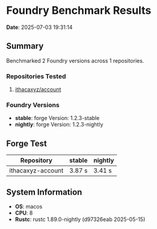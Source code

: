 # Foundry Benchmark Results

**Date**: 2025-07-03 19:31:14

## Summary

Benchmarked 2 Foundry versions across 1 repositories.

### Repositories Tested

1. [ithacaxyz/account](https://github.com/ithacaxyz/account)

### Foundry Versions

- **stable**: forge Version: 1.2.3-stable
- **nightly**: forge Version: 1.2.3-nightly

## Forge Test

| Repository | stable | nightly |
|------------|----------|----------|
| ithacaxyz-account | 3.87 s | 3.41 s |

## System Information

- **OS**: macos
- **CPU**: 8
- **Rustc**: rustc 1.89.0-nightly (d97326eab 2025-05-15)
